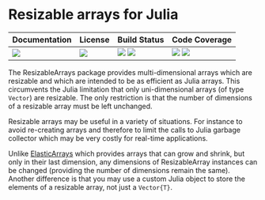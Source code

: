 # Resizable arrays for Julia

| **Documentation**               | **License**                     | **Build Status**                                                | **Code Coverage**                                                   |
|:--------------------------------|:--------------------------------|:----------------------------------------------------------------|:--------------------------------------------------------------------|
| [![][doc-dev-img]][doc-dev-url] | [![][license-img]][license-url] | [![][travis-img]][travis-url] [![][appveyor-img]][appveyor-url] | [![][coveralls-img]][coveralls-url] [![][codecov-img]][codecov-url] |

The ResizableArrays package provides multi-dimensional arrays which are
resizable and which are intended to be as efficient as Julia arrays.  This
circumvents the Julia limitation that only uni-dimensional arrays (of type
`Vector`) are resizable.  The only restriction is that the number of dimensions
of a resizable array must be left unchanged.

Resizable arrays may be useful in a variety of situations.  For instance to
avoid re-creating arrays and therefore to limit the calls to Julia garbage
collector which may be very costly for real-time applications.

Unlike [ElasticArrays](https://github.com/JuliaArrays/ElasticArrays.jl) which
provides arrays that can grow and shrink, but only in their last dimension, any
dimensions of ResizableArray instances can be changed (providing the number of
dimensions remain the same).  Another difference is that you may use a custom
Julia object to store the elements of a resizable array, not just a
`Vector{T}`.

[doc-stable-img]: https://img.shields.io/badge/docs-stable-blue.svg
[doc-stable-url]: https://emmt.github.io/ResizableArrays.jl/stable

[doc-dev-img]: https://img.shields.io/badge/docs-dev-blue.svg
[doc-dev-url]: https://emmt.github.io/ResizableArrays.jl/dev

[license-url]: ./LICENSE.md
[license-img]: http://img.shields.io/badge/license-MIT-brightgreen.svg?style=flat

[travis-img]: https://travis-ci.org/emmt/ResizableArrays.jl.svg?branch=master
[travis-url]: https://travis-ci.org/emmt/ResizableArrays.jl

[appveyor-img]: https://ci.appveyor.com/api/projects/status/github/emmt/ResizableArrays.jl?branch=master
[appveyor-url]: https://ci.appveyor.com/project/emmt/ResizableArrays-jl/branch/master

[coveralls-img]: https://coveralls.io/repos/emmt/ResizableArrays.jl/badge.svg?branch=master&service=github
[coveralls-url]: https://coveralls.io/github/emmt/ResizableArrays.jl?branch=master

[codecov-img]: http://codecov.io/github/emmt/ResizableArrays.jl/coverage.svg?branch=master
[codecov-url]: http://codecov.io/github/emmt/ResizableArrays.jl?branch=master
